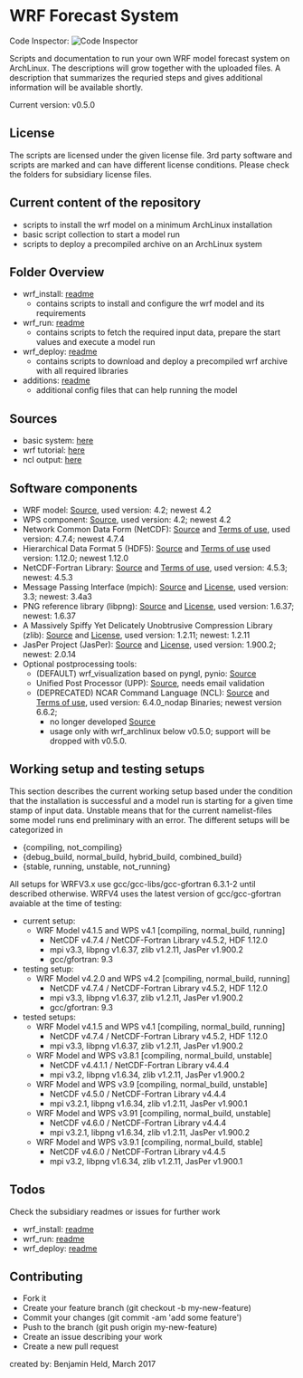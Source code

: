 # WRF Forecast System
Code Inspector: ![Code Inspector](https://www.code-inspector.com/project/863/status/svg)

Scripts and documentation to run your own WRF model forecast system on
ArchLinux. The descriptions will grow together with the uploaded files.
A description that summarizes the requried steps and gives additional
information will be available shortly.

Current version: v0.5.0

## License
The scripts are licensed under the given license file. 3rd party software and
scripts are marked and can have different license conditions. Please check the
folders for subsidiary license files.

## Current content of the repository
* scripts to install the wrf model on a minimum ArchLinux installation
* basic script collection to start a model run
* scripts to deploy a precompiled archive on an ArchLinux system 

## Folder Overview
* wrf_install: [readme](./wrf_install/README.md)
  * contains scripts to install and configure the wrf model and its requirements
* wrf_run: [readme](./wrf_run/README.md)
  * contains scripts to fetch the required input data, prepare the start values and execute a model run
* wrf_deploy: [readme](./wrf_deploy/README.md)
  * contains scripts to download and deploy a precompiled wrf archive with all required libraries
* additions: [readme](./additions/README.md)
  * additional config files that can help running the model

## Sources
* basic system: [here](https://wiki.archlinux.org/index.php/Installation_guide)
* wrf tutorial: [here](http://www2.mmm.ucar.edu/wrf/OnLineTutorial/compilation_tutorial.php)
* ncl output: [here](https://www.ncl.ucar.edu/Applications/)

## Software components
* WRF model: [Source](https://github.com/wrf-model/WRF/releases), used version: 4.2; newest 4.2
* WPS component: [Source](https://github.com/wrf-model/WPS/releases), used version: 4.2; newest 4.2
* Network Common Data Form (NetCDF): [Source](https://github.com/Unidata/netcdf-c/releases) and [Terms of use](https://www2.ucar.edu/terms-of-use), used version: 4.7.4; newest 4.7.4
* Hierarchical Data Format 5 (HDF5): [Source](https://support.hdfgroup.org/products/hdf5_tools/index.html) and [Terms of use](https://support.hdfgroup.org/ftp/HDF5/releases/COPYING) used version: 1.12.0; newest 1.12.0
* NetCDF-Fortran Library: [Source](https://github.com/Unidata/netcdf-fortran/releases) and [Terms of use](https://www2.ucar.edu/terms-of-use), used version: 4.5.3; newest: 4.5.3
* Message Passing Interface (mpich): [Source](https://www.mpich.org/) and [License](http://git.mpich.org/mpich.git/blob/HEAD:/COPYRIGHT), used version: 3.3; newest: 3.4a3
* PNG reference library (libpng): [Source](http://www.libpng.org/pub/png/libpng.html) and [License](http://www.libpng.org/pub/png/src/libpng-LICENSE.txt), used version: 1.6.37; newest: 1.6.37
* A Massively Spiffy Yet Delicately Unobtrusive Compression Library (zlib): [Source](http://www.zlib.net) and [License](http://www.zlib.net/zlib_license.html), used version: 1.2.11; newest: 1.2.11
* JasPer Project (JasPer): [Source](https://www.ece.uvic.ca/~frodo/jasper/) and [License](https://www.ece.uvic.ca/~frodo/jasper/LICENSE), used version: 1.900.2; newest: 2.0.14
* Optional postprocessing tools:
  - (DEFAULT) wrf_visualization based on pyngl, pynio: [Source](https://github.com/SettRaziel/wrf_visualization)
  - Unified Post Processor (UPP): [Source](http://www.dtcenter.org/wrf-nmm/users/downloads/index.php), needs email validation
  - (DEPRECATED) NCAR Command Language (NCL): [Source](https://www.ncl.ucar.edu/Download/) and [Terms of use](https://www2.ucar.edu/terms-of-use), 
    used version: 6.4.0_nodap Binaries; newest version 6.6.2; 
      * no longer developed [Source](https://www.ncl.ucar.edu/Document/Pivot_to_Python/september_2019_update.shtml)
      * usage only with wrf_archlinux below v0.5.0; support will be dropped with v0.5.0.

## Working setup and testing setups
This section describes the current working setup based under the condition that the installation is
successful and a model run is starting for a given time stamp of input data. Unstable means that for
the current namelist-files some model runs end preliminary with an error.
The different setups will be categorized in
* {compiling, not_compiling}
* {debug_build, normal_build, hybrid_build, combined_build}
* {stable, running, unstable, not_running}

All setups for WRFV3.x use gcc/gcc-libs/gcc-gfortran 6.3.1-2 until described otherwise.
WRFV4 uses the latest version of gcc/gcc-gfortran avaiable at the time of testing:
* current setup:
  - WRF Model v4.1.5 and WPS v4.1 [compiling, normal_build, running]
    - NetCDF v4.7.4 / NetCDF-Fortran Library v4.5.2, HDF 1.12.0
    - mpi v3.3, libpng v1.6.37, zlib v1.2.11, JasPer v1.900.2
    - gcc/gfortran: 9.3
* testing setup:
  - WRF Model v4.2.0 and WPS v4.2 [compiling, normal_build, running]
    - NetCDF v4.7.4 / NetCDF-Fortran Library v4.5.2, HDF 1.12.0
    - mpi v3.3, libpng v1.6.37, zlib v1.2.11, JasPer v1.900.2
    - gcc/gfortran: 9.3
* tested setups:
  - WRF Model v4.1.5 and WPS v4.1 [compiling, normal_build, running]
    - NetCDF v4.7.4 / NetCDF-Fortran Library v4.5.2, HDF 1.12.0
    - mpi v3.3, libpng v1.6.37, zlib v1.2.11, JasPer v1.900.2
  - WRF Model and WPS v3.8.1 [compiling, normal_build, unstable]
    - NetCDF v4.4.1.1 / NetCDF-Fortran Library v4.4.4
    - mpi v3.2, libpng v1.6.34, zlib v1.2.11, JasPer v1.900.2
  - WRF Model and WPS v3.9 [compiling, normal_build, unstable]
    - NetCDF v4.5.0 / NetCDF-Fortran Library v4.4.4
    - mpi v3.2.1, libpng v1.6.34, zlib v1.2.11, JasPer v1.900.1
  - WRF Model and WPS v3.91 [compiling, normal_build, unstable]
    - NetCDF v4.6.0 / NetCDF-Fortran Library v4.4.4
    - mpi v3.2.1, libpng v1.6.34, zlib v1.2.11, JasPer v1.900.2
  - WRF Model and WPS v3.9.1 [compiling, normal_build, stable]
    - NetCDF v4.6.0 / NetCDF-Fortran Library v4.4.5
    - mpi v3.2, libpng v1.6.34, zlib v1.2.11, JasPer v1.900.1

## Todos
Check the subsidiary readmes or issues for further work
* wrf_install: [readme](./wrf_install/README.md)
* wrf_run: [readme](./wrf_run/README.md)
* wrf_deploy: [readme](./wrf_deploy/README.md)

## Contributing
* Fork it
* Create your feature branch (git checkout -b my-new-feature)
* Commit your changes (git commit -am 'add some feature')
* Push to the branch (git push origin my-new-feature)
* Create an issue describing your work
* Create a new pull request

created by: Benjamin Held, March 2017
